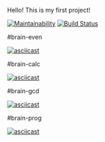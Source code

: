 Hello! This is my first project!

[![Maintainability](https://api.codeclimate.com/v1/badges/aaafaf3a9e4290a768a3/maintainability)](https://codeclimate.com/github/vitalytalyzin/frontend-project-lvl1/maintainability) [![Build Status](https://travis-ci.org/vitalytalyzin/frontend-project-lvl1.svg?branch=master)](https://travis-ci.org/vitalytalyzin/frontend-project-lvl1)

#brain-even

[![asciicast](https://asciinema.org/a/7xyuDiOnmT74N4ILmoY2oaPym.svg)](https://asciinema.org/a/7xyuDiOnmT74N4ILmoY2oaPym)

#brain-calc

[![asciicast](https://asciinema.org/a/OITrRDJwLd20C5ZFCqqH7USwm.svg)](https://asciinema.org/a/OITrRDJwLd20C5ZFCqqH7USwm)

#brain-gcd

[![asciicast](https://asciinema.org/a/fRXyeDZi5SkYJ8IGRQmdsdHIL.svg)](https://asciinema.org/a/fRXyeDZi5SkYJ8IGRQmdsdHIL)

#brain-prog

[![asciicast](https://asciinema.org/a/vHJ51vIBkAEccldmjTrN8PY0G.svg)](https://asciinema.org/a/vHJ51vIBkAEccldmjTrN8PY0G)

